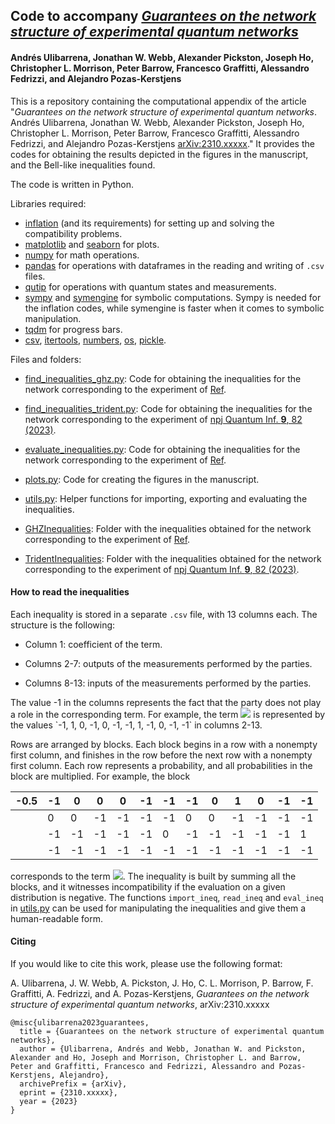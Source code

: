 ## Code to accompany *[Guarantees on the network structure of experimental quantum networks](https://www.arxiv.org/abs/2310.xxxxx)*
#### Andrés Ulibarrena, Jonathan W. Webb, Alexander Pickston, Joseph Ho, Christopher L. Morrison, Peter Barrow, Francesco Graffitti, Alessandro Fedrizzi, and Alejandro Pozas-Kerstjens

This is a repository containing the computational appendix of the article "*Guarantees on the network structure of experimental quantum networks*. Andrés Ulibarrena, Jonathan W. Webb, Alexander Pickston, Joseph Ho, Christopher L. Morrison, Peter Barrow, Francesco Graffitti, Alessandro Fedrizzi, and Alejandro Pozas-Kerstjens [arXiv:2310.xxxxx](https://www.arxiv.org/abs/2310.xxxxx)." It provides the codes for obtaining the results depicted in the figures in the manuscript, and the Bell-like inequalities found.

The code is written in Python.

Libraries required:

- [inflation](https://www.github.com/ecboghiu/inflation) (and its requirements) for setting up and solving the compatibility problems.
- [matplotlib](https://matplotlib.org) and [seaborn](https://seaborn.pydata.org) for plots.
- [numpy](https://www.numpy.org) for math operations.
- [pandas](https://pandas.pydata.org) for operations with dataframes in the reading and writing of `.csv` files.
- [qutip](https://qutip.org) for operations with quantum states and measurements.
- [sympy](https://www.sympy.org) and [symengine](https://pypi.org/project/symengine/) for symbolic computations. Sympy is needed for the inflation codes, while symengine is faster when it comes to symbolic manipulation.
- [tqdm](https://tqdm.github.io/) for progress bars.
- [csv](https://docs.python.org/3/library/csv.html), [itertools](https://docs.python.org/3/library/itertools.html), [numbers](https://docs.python.org/3/library/numbers.html), [os](https://docs.python.org/3/library/os.html), [pickle](https://docs.python.org/3/library/pickle.html).

Files and folders:

  - [find_inequalities_ghz.py](https://github.com/apozas/yyyy/blob/main/find_inequalities_ghz.py): Code for obtaining the inequalities for the network corresponding to the experiment of [Ref]().

  - [find_inequalities_trident.py](https://github.com/apozas/yyyy/blob/main/find_inequalities_trident.py): Code for obtaining the inequalities for the network corresponding to the experiment of [npj Quantum Inf. **9**, 82 (2023)](https://doi.org/10.1038/s41534-023-00750-4).

  - [evaluate_inequalities.py](https://github.com/apozas/yyyy/blob/main/evaluate_inequalities.py): Code for obtaining the inequalities for the network corresponding to the experiment of [Ref]().

  - [plots.py](https://github.com/apozas/yyyy/blob/main/plots.py): Code for creating the figures in the manuscript.

  - [utils.py](https://github.com/apozas/yyyy/blob/main/utils.py): Helper functions for importing, exporting and evaluating the inequalities.

  - [GHZInequalities](https://github.com/apozas/yyyy/blob/main/GHZInequalities): Folder with the inequalities obtained for the network corresponding to the experiment of [Ref]().

  - [TridentInequalities](https://github.com/apozas/yyyy/blob/main/TridentInequalities): Folder with the inequalities obtained for the network corresponding to the experiment of [npj Quantum Inf. **9**, 82 (2023)](https://doi.org/10.1038/s41534-023-00750-4).

#### How to read the inequalities
Each inequality is stored in a separate `.csv` file, with 13 columns each. The structure is the following:

  - Column 1: coefficient of the term.

  - Columns 2-7: outputs of the measurements performed by the parties.

  - Columns 8-13: inputs of the measurements performed by the parties.

The value -1 in the columns represents the fact that the party does not play a role in the corresponding term. For example, the term ![](https://latex.codecogs.com/svg.latex?p_{BD}(0,0|1,0)) is represented by the values `-1, 1, 0, -1, 0, -1, -1, 1, -1, 0, -1, -1` in columns 2-13.

Rows are arranged by blocks. Each block begins in a row with a nonempty first column, and finishes in the row before the next row with a nonempty first column. Each row represents a probability, and all probabilities in the block are multiplied. For example, the block

| -0.5 | -1 | 0  | 0  | 0  | -1 | -1 | -1 | 0  | 1  | 0  | -1 | -1 |
|------|----|----|----|----|----|----|----|----|----|----|----|----|
|      | 0  | 0  | -1 | -1 | -1 | -1 | 0  | 0  | -1 | -1 | -1 | -1 |
|      | -1 | -1 | -1 | -1 | -1 | 0  | -1 | -1 | -1 | -1 | -1 | 1  |
|      | -1 | -1 | -1 | -1 | -1 | -1 | -1 | -1 | -1 | -1 | -1 | -1 |

corresponds to the term ![](https://latex.codecogs.com/svg.latex?0.5p_{BCD}(0,0,0|0,1,0)p_{AB}(0,0|0,0)p_{F}(0|1)). The inequality is built by summing all the blocks, and it witnesses incompatibility if the evaluation on a given distribution is negative. The functions `import_ineq`, `read_ineq` and `eval_ineq` in [utils.py](https://github.com/apozas/yyyy/blob/main/utils.py) can be used for manipulating the inequalities and give them a human-readable form.

#### Citing
If you would like to cite this work, please use the following format:

A. Ulibarrena, J. W. Webb, A. Pickston, J. Ho, C. L. Morrison, P. Barrow, F. Graffitti, A. Fedrizzi, and A. Pozas-Kerstjens, _Guarantees on the network structure of experimental quantum networks_, arXiv:2310.xxxxx

```
@misc{ulibarrena2023guarantees,
  title = {Guarantees on the network structure of experimental quantum networks},
  author = {Ulibarrena, Andrés and Webb, Jonathan W. and Pickston, Alexander and Ho, Joseph and Morrison, Christopher L. and Barrow, Peter and Graffitti, Francesco and Fedrizzi, Alessandro and Pozas-Kerstjens, Alejandro},
  archivePrefix = {arXiv},
  eprint = {2310.xxxxx},
  year = {2023}
}
```
